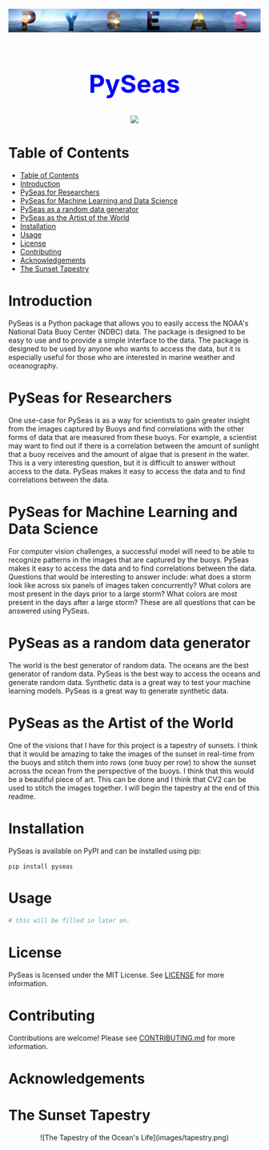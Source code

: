 

![main](images/PySeasMain.png)


<div align="center">
<h1>


<h1 style= "color:blue; font-size: 50px; text-align: center;">
PySeas

</h1>
<p align="center">
  <!-- Typing SVG by DenverCoder1 - https://github.com/DenverCoder1/readme-typing-svg -->
  <a href="https://github.com/DenverCoder1/readme-typing-svg"><img src="https://readme-typing-svg.demolab.com/?lines=watch+12+at+2210;sunset+for+32+is+2010;Looking+at+Buoy+42001;sunset+for+20+is+2110;sunset+for+12+is+2210;sunset+for+13+is+2110;sunset+for+27+is+2110;sunset+for+3+is+2210;sunset+for+48+is+1610;watch+15+at+2110;sunset+for+7+is+2210;sunset+for+53+is+1510;sunset+for+8+is+2210;Looking+at+Buoy+42040;Looking+at+Buoy+46066;sunset+for+12+is+2210;watch+12+at+2210;Looking+at+Buoy+45003;watch+3+at+2210;sunset+for+20+is+2110;Looking+at+Buoy+41001;sunset+for+0+is+2310;watch+6+at+2210;watch+23+at+2110;sunset+for+37+is+1910;watch+18+at+2110;Looking+at+Buoy+46047;watch+10+at+2210;Looking+at+Buoy+42002;Looking+at+Buoy+42001;sunset+for+50+is+1610;sunset+for+37+is+1910;Looking+at+Buoy+42012;watch+5+at+2210;sunset+for+59+is+1510;watch+44+at+1610;watch+36+at+1910;sunset+for+56+is+1510;Looking+at+Buoy+46085;Looking+at+Buoy+51000;Looking+at+Buoy+46002;sunset+for+42+is+1710;sunset+for+2+is+2210;watch+17+at+2110;sunset+for+37+is+1910;sunset+for+24+is+2110;sunset+for+42+is+1710;watch+9+at+2210;sunset+for+32+is+2010;sunset+for+12+is+2210;watch+9+at+2210;watch+4+at+2210;Looking+at+Buoy+41008;watch+25+at+2110;sunset+for+20+is+2110;Looking+at+Buoy+44027;sunset+for+35+is+1910;sunset+for+40+is+1710;Looking+at+Buoy+46072;watch+58+at+1510;Looking+at+Buoy+46089;Looking+at+Buoy+46072;Looking+at+Buoy+51000;sunset+for+9+is+2210;watch+13+at+2110;Looking+at+Buoy+45003;sunset+for+38+is+1810;sunset+for+41+is+1710;sunset+for+54+is+1510;sunset+for+49+is+1610;Looking+at+Buoy+44007;watch+33+at+2010;Looking+at+Buoy+42060;sunset+for+47+is+1610;sunset+for+24+is+2110;sunset+for+12+is+2210;Looking+at+Buoy+51101;watch+27+at+2110;watch+18+at+2110;Looking+at+Buoy+46072;Looking+at+Buoy+41049;Looking+at+Buoy+51001;sunset+for+44+is+1610;Looking+at+Buoy+42002;sunset+for+13+is+2110;sunset+for+33+is+2010;watch+53+at+1510;Looking+at+Buoy+51002;sunset+for+35+is+1910;watch+29+at+2010;sunset+for+37+is+1910;sunset+for+36+is+1910;sunset+for+51+is+1510;Looking+at+Buoy+46066;Looking+at+Buoy+46059;sunset+for+29+is+2010;watch+17+at+2110;watch+31+at+2010;Looking+at+Buoy+46071;sunset+for+31+is+2010;The+optimal+time+for+sunset+at+buoy+31+is+2010;The+optimal+time+for+sunset+at+buoy+44+is+1610;Looking+at+Buoy+41046;&font=menlo%20Code&center=true&width=440&height=45&color=FFD43B&vCenter=true&size=22&pause=1500" /></a>
</p>

</div>

# Table of Contents
- [Table of Contents](#table-of-contents)
- [Introduction](#introduction)
- [PySeas for Researchers](#pyseas-for-researchers)
- [PySeas for Machine Learning and Data Science](#pyseas-for-machine-learning-and-data-science)
- [PySeas as a random data generator](#pyseas-as-a-random-data-generator)
- [PySeas as the Artist of the World](#pyseas-as-the-artist-of-the-world)
- [Installation](#installation)
- [Usage](#usage)
- [License](#license)
- [Contributing](#contributing)
- [Acknowledgements](#acknowledgements)
- [The Sunset Tapestry](#the-sunset-tapestry)


# Introduction
PySeas is a Python package that allows you to easily access the NOAA's National Data Buoy Center (NDBC) data. The package is designed to be easy to use and to provide a simple interface to the data. The package is designed to be used by anyone who wants to access the data, but it is especially useful for those who are interested in marine weather and oceanography.

# PySeas for Researchers
One use-case for PySeas is as a way for scientists to gain greater insight from the images captured by Buoys and find correlations with the other forms of data that are measured from these buoys. For example, a scientist may want to find out if there is a correlation between the amount of sunlight that a buoy receives and the amount of algae that is present in the water. This is a very interesting question, but it is difficult to answer without access to the data. PySeas makes it easy to access the data and to find correlations between the data.

# PySeas for Machine Learning and Data Science
For computer vision challenges, a successful model will need to be able to recognize patterns in the images that are captured by the buoys. PySeas makes it easy to access the data and to find correlations between the data. Questions that would be interesting to answer include: what does a storm look like across six panels of images taken concurrently? What colors are most present in the days prior to a large storm? What colors are most present in the days after a large storm? These are all questions that can be answered using PySeas.
# PySeas as a random data generator
The world is the best generator of random data. The oceans are the best generator of random data. PySeas is the best way to access the oceans and generate random data. Synthetic data is a great way to test your machine learning models. PySeas is a great way to generate synthetic data.

# PySeas as the Artist of the World
One of the visions that I have for this project is a tapestry of sunsets. I think that it would be amazing to take the images of the sunset in real-time from the buoys and stitch them into rows (one buoy per row) to show the sunset across the ocean from the perspective of the buoys. I think that this would be a beautiful piece of art. This can be done and I think that CV2 can be used to stitch the images together. I will begin the tapestry at the end of this readme.

# Installation
PySeas is available on PyPI and can be installed using pip:
```
pip install pyseas
```

# Usage
```python
# this will be filled in later on.
```

# License
PySeas is licensed under the MIT License. See [LICENSE](LICENSE) for more information.

# Contributing
Contributions are welcome! Please see [CONTRIBUTING.md](CONTRIBUTING.md) for more information.

# Acknowledgements


# The Sunset Tapestry

<div align="center">
![The Tapestry of the Ocean's Life](images/tapestry.png)
</div>